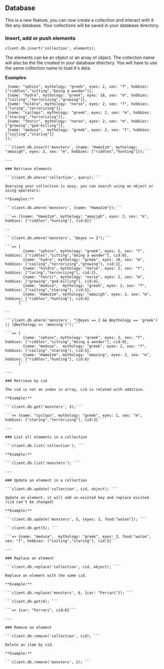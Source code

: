 ## Database

This is a new feature, you can now create a collection and interact with it like any database. Your collections will be saved in your database directory.

### Insert, add or push elements

```client.db.insert('collection', elements);```

The elements can be an object or an array of object. The collection name will also be the file created in your database directory. You will have to use the same collection name to load it's data.

**Examples:**

```client.db.insert('monsters', [
 {name: "sphinx", mythology: "greek", eyes: 2, sex: "f", hobbies: ["riddles","sitting","being a wonder"]},
 {name: "hydra", mythology: "greek", eyes: 18, sex: "m", hobbies: ["coiling","terrorizing","growing"]},
 {name: "huldra", mythology: "norse", eyes: 2, sex: "f", hobbies: ["luring","terrorizing"]},
 {name: "cyclops", mythology: "greek", eyes: 1, sex: "m", hobbies: ["staring","terrorizing"]},
 {name: "fenrir", mythology: "norse", eyes: 2, sex: "m", hobbies: ["growing","god-killing"]},
 {name: "medusa",  mythology: "greek", eyes: 2, sex: "f", hobbies: ["coiling","staring"]}
]);```

```client.db.insert('monsters', {name: "HamoIzm", mythology: "amazigh", eyes: 2, sex: "m", hobbies: ["riddles","hunting"]});```

---

### Retrieve elements

```client.db.where('collection', query);```

Querying your collection is easy, you can search using an object or using operators:

**Examples:**

```client.db.where('monsters', {name: "HamoIzm"});```

```=> [{name: "HamoIzm", mythology: "amazigh", eyes: 2, sex: "m", hobbies: ["riddles","hunting"], cid:6}]```

--

```client.db.where('monsters', "@eyes >= 2");```

```=> [
        {name: "sphinx", mythology: "greek", eyes: 2, sex: "f", hobbies: ["riddles","sitting","being a wonder"], cid:0},
        {name: "hydra", mythology: "greek", eyes: 18, sex: "m", hobbies: ["coiling","terrorizing","growing"], cid:1},
        {name: "huldra", mythology: "norse", eyes: 2, sex: "f", hobbies: ["luring","terrorizing"], cid:2},
        {name: "fenrir", mythology: "norse", eyes: 2, sex: "m", hobbies: ["growing","god-killing"], cid:4},
        {name: "medusa",  mythology: "greek", eyes: 2, sex: "f", hobbies: ["coiling","staring"], cid:5},
        {name: "HamoIzm", mythology: "amazigh", eyes: 2, sex: "m", hobbies: ["riddles","hunting"], cid:6}
      ]```

--

```client.db.where('monsters', "(@eyes == 2 && @mythology == 'greek') || (@mythology == 'amazing')");```

```=> [
        {name: "sphinx", mythology: "greek", eyes: 2, sex: "f", hobbies: ["riddles","sitting","being a wonder"], cid:0},
        {name: "medusa",  mythology: "greek", eyes: 2, sex: "f", hobbies: ["coiling","staring"], cid:5},
        {name: "HamoIzm", mythology: "amazing", eyes: 2, sex: "m", hobbies: ["riddles","hunting"], cid:6}
      ]```

---

### Retrieve by cid

The cid is not an index in array, cid is related with addition.

**Example:**

```client.db.get('monsters', 3);```

```=> {name: "cyclops", mythology: "greek", eyes: 1, sex: "m", hobbies: ["staring","terrorizing"], cid:3}```

---

### List all elements in a collection

```client.db.list('collection'); ```

**Example:**

```client.db.list('monsters'); ```

---

### Update an element in a collection

```client.db.update('collection', cid, object); ```

Update an element, it will add un-existed key and replace existed. (cid can't be changed)

**Example:**

```client.db.update('monsters', 5, {eyes: 3, food:"waloo"}); ```

```client.db.get(5); ```

```=> {name: "medusa",  mythology: "greek", eyes: 3, food:"waloo", sex: "f", hobbies: ["coiling","staring"], cid:5}```

---

### Replace an element

```client.db.replace('collection', cid, object); ```

Replace an element with the same cid.

**Example:**

```client.db.replace('monsters', 6, {car: "Ferrari"}); ```

```client.db.get(6); ```

```=> {car: "Ferrari", cid:6}```

---

### Remove an element

```client.db.remove('collection', cid); ```

Delete an item by cid.

**Example:**

```client.db.remove('monsters', 1); ```
